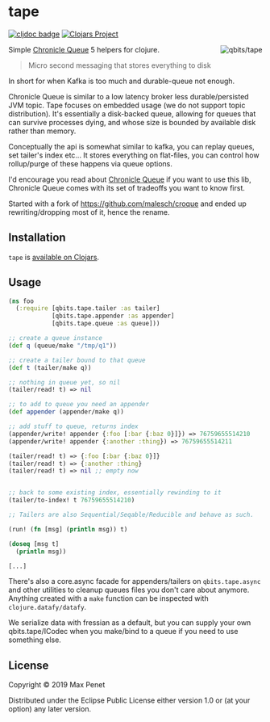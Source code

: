 # tape

[![cljdoc badge](https://cljdoc.xyz/badge/cc.qbits/tape)](https://cljdoc.xyz/d/cc.qbits/tape/CURRENT) [![Clojars Project](https://img.shields.io/clojars/v/cc.qbits/tape.svg)](https://clojars.org/cc.qbits/tape)

<img src="http://i.imgur.com/yNrbl1D.png" title="qbits/tape" align="right"/>

Simple [Chronicle Queue](https://github.com/OpenHFT/Chronicle-Queue) 5
helpers for clojure.

> Micro second messaging that stores everything to disk

In short for when Kafka is too much and durable-queue not enough.

Chronicle Queue is similar to a low latency broker less
durable/persisted JVM topic. Tape focuses on embedded usage (we do not
support topic distribution).  It's essentially a disk-backed queue,
allowing for queues that can survive processes dying, and whose size
is bounded by available disk rather than memory.

Conceptually the api is somewhat similar to kafka, you can replay
queues, set tailer's index etc... It stores everything on flat-files,
you can control how rollup/purge of these happens via queue options.


I'd encourage you read about [Chronicle
Queue](https://github.com/OpenHFT/Chronicle-Queue) if you want to use
this lib, Chronicle Queue comes with its set of tradeoffs you want to
know first.

Started with a fork of https://github.com/malesch/croque and ended up
rewriting/dropping most of it, hence the rename.

## Installation

`tape` is [available on Clojars](https://clojars.org/cc.qbits/tape).

## Usage

``` clj
(ns foo
  (:require [qbits.tape.tailer :as tailer]
            [qbits.tape.appender :as appender]
            [qbits.tape.queue :as queue]))

;; create a queue instance
(def q (queue/make "/tmp/q1"))

;; create a tailer bound to that queue
(def t (tailer/make q))

;; nothing in queue yet, so nil
(tailer/read! t) => nil

;; to add to queue you need an appender
(def appender (appender/make q))

;; add stuff to queue, returns index
(appender/write! appender {:foo [:bar {:baz 0}]}) => 76759655514210
(appender/write! appender {:another :thing}) => 76759655514211

(tailer/read! t) => {:foo [:bar {:baz 0}]}
(tailer/read! t) => {:another :thing}
(tailer/read! t) => nil ;; empty now


;; back to some existing index, essentially rewinding to it
(tailer/to-index! t 76759655514210)

;; Tailers are also Sequential/Seqable/Reducible and behave as such.

(run! (fn [msg] (println msg)) t)

(doseq [msg t]
  (println msg))

[...]
```

There's also a core.async facade for appenders/tailers on
`qbits.tape.async` and other utilities to cleanup queues files you
don't care about anymore. Anything created with a `make` function can
be inspected with `clojure.datafy/datafy`.

We serialize data with fressian as a default, but you can supply your
own qbits.tape/ICodec when you make/bind to a queue if you need to use
something else.

## License

Copyright © 2019 Max Penet

Distributed under the Eclipse Public License either version 1.0 or (at
your option) any later version.
